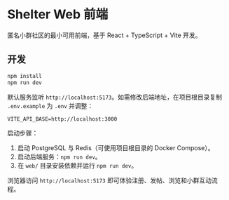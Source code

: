 # Shelter Web 前端

匿名小群社区的最小可用前端，基于 React + TypeScript + Vite 开发。

## 开发

```bash
npm install
npm run dev
```

默认服务监听 `http://localhost:5173`。如需修改后端地址，在项目根目录复制 `.env.example` 为 `.env` 并调整：

```
VITE_API_BASE=http://localhost:3000
```

启动步骤：

1. 启动 PostgreSQL 与 Redis（可使用项目根目录的 Docker Compose）。
2. 启动后端服务：`npm run dev`。
3. 在 `web/` 目录安装依赖并运行 `npm run dev`。

浏览器访问 `http://localhost:5173` 即可体验注册、发帖、浏览和小群互动流程。
